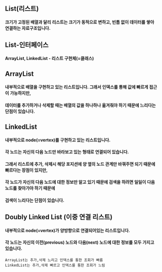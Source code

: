 ## List(리스트)   
 
#### 크기가 고정된 배열과 달리 리스트는 크기가 동적으로 변하고, 빈틈 없이 데이터를 쌓아 연결하는 자료구조입니다.
   
## List-인터페이스   
#### ArrayList, LinkedList - 리스트 구현체(=클래스)
   
## ArrayList   
#### 내부적으로 배열을 구현하고 있는 리스트입니다. 그래서 인덱스를 통해 값에 빠르게 접근이 가능하지만,   
#### 데이터를 추가하거나 삭제할 때는 배열의 값을 하나하나 옮겨줘야 하기 때문에 느리다는 단점이 있습니다.
   
## LinkedList   
#### 내부적으로 node(=vertex)를 구현하고 있는 리스트입니다.   
#### 각 노드는 자신의 다음 노드만 바라보고 있는 형태로 연결되어 있습니다.   
#### 그래서 리스트에 추가, 삭제시 해당 포지션에 양 옆의 노드 관계만 바꿔주면 되기 때문에 빠르다는 장점이 있지만,   
#### 각 노드가 자신의 다음 노드에 대한 정보만 알고 있기 때문에 검색을 하려면 일일이 다음 노드를 찾아가야 하기 때문에
#### 검색이 느리다는 단점이 있습니다.
   
## Doubly Linked List (이중 연결 리스트)   
#### 내부적으로 node(=vertex)가 양방향으로 연결되어있는 리스트입니다.   
#### 각 노드는 자신의 이전(previous) 노드와 다음(next) 노드에 대한 정보를 모두 가지고 있습니다.   

```
ArrayList는 추가,삭제 느리고 인덱스를 통한 조회가 빠름   
LinkedList는 추가,삭제 빠르고 인덱스를 통한 조회가 느림
```
